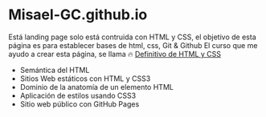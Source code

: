 # Misael-GC.github.io
Está landing page solo está contruida con HTML y CSS, el objetivo de esta página es para establecer bases de html, css, Git & Github 
El curso que me ayudo a crear esta página, se llama 🔥 [Definitivo de HTML y CSS](https://platzi.com/cursos/html-css/ "Definitivo de HTML y CSS")

 - Semántica del HTML
 - Sitios Web estáticos con HTML y CSS3
 - Dominio de la anatomía de un elemento HTML
 - Aplicación de estilos usando CSS3
 - Sitio web público con GitHub Pages
